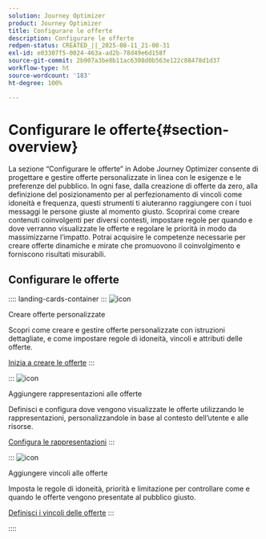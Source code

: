 ```yaml
---
solution: Journey Optimizer
product: Journey Optimizer
title: Configurare le offerte
description: Configurare le offerte
redpen-status: CREATED_||_2025-08-11_21-00-31
exl-id: e03307f5-0024-463a-ad2b-78d49e6d158f
source-git-commit: 2b907a3be8b11ac6308d0b563e122c88478d1d37
workflow-type: ht
source-wordcount: '183'
ht-degree: 100%

---
```


# Configurare le offerte{#section-overview}

La sezione “Configurare le offerte” in Adobe Journey Optimizer consente di progettare e gestire offerte personalizzate in linea con le esigenze e le preferenze del pubblico. In ogni fase, dalla creazione di offerte da zero, alla definizione del posizionamento per al perfezionamento di vincoli come idoneità e frequenza, questi strumenti ti aiuteranno raggiungere con i tuoi messaggi le persone giuste al momento giusto. Scoprirai come creare contenuti coinvolgenti per diversi contesti, impostare regole per quando e dove verranno visualizzate le offerte e regolare le priorità in modo da massimizzarne l’impatto. Potrai acquisire le competenze necessarie per creare offerte dinamiche e mirate che promuovono il coinvolgimento e forniscono risultati misurabili.

## Configurare le offerte

:::: landing-cards-container
:::
![icon](https://cdn.experienceleague.adobe.com/icons/circle-play.svg?lang=it)

Creare offerte personalizzate

Scopri come creare e gestire offerte personalizzate con istruzioni dettagliate, e come impostare regole di idoneità, vincoli e attributi delle offerte.

[Inizia a creare le offerte](../using/offers/offer-library/creating-personalized-offers.md)
:::

:::
![icon](https://cdn.experienceleague.adobe.com/icons/puzzle-piece.svg?lang=it)

Aggiungere rappresentazioni alle offerte

Definisci e configura dove vengono visualizzate le offerte utilizzando le rappresentazioni, personalizzandole in base al contesto dell’utente e alle risorse.

[Configura le rappresentazioni](../using/offers/offer-library/add-representations.md)
:::

:::
![icon](https://cdn.experienceleague.adobe.com/icons/bullseye.svg?lang=it)

Aggiungere vincoli alle offerte

Imposta le regole di idoneità, priorità e limitazione per controllare come e quando le offerte vengono presentate al pubblico giusto.

[Definisci i vincoli delle offerte](../using/offers/offer-library/add-constraints.md)
:::

::::
